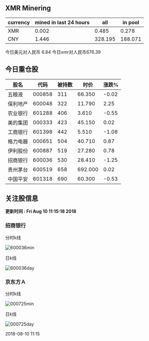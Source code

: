 ## XMR Minering

|currency|mined in last 24 hours|all|in pool|
|---|---|---|---|
|XMR|0.002|0.485|0.278|
|CNY|1.446|328.195|188.071|

今日美元对人民币 6.84	今日xmr对人民币676.39


## 今日重仓股 

|股名|代码|被持数|时价|涨跌%|
|---|---|---|---|---|
|五粮液|000858|311|66.350|-0.02|
|保利地产|600048|322|11.790|2.25|
|农业银行|601288|406|3.610|-0.55|
|美的集团|000333|423|45.150|0.02|
|工商银行|601398|442|5.510|-1.08|
|格力电器|000651|504|40.710|0.87|
|伊利股份|600887|519|27.280|0.78|
|招商银行|600036|530|28.410|-1.25|
|贵州茅台|600519|658|692.000|0.02|
|中国平安|601318|690|60.300|-0.53|

## 关注股信息
**更新时间 : Fri Aug 10 11:15:18 2018**
### 招商银行 
分时k线

![600036min](http://image.sinajs.cn/newchart/min/n/sh600036.gif)

日k线

![600036day](http://image.sinajs.cn/newchart/daily/n/sh600036.gif)

### 京东方Ａ 
分时k线

![000725min](http://image.sinajs.cn/newchart/min/n/sz000725.gif)

日k线

![000725day](http://image.sinajs.cn/newchart/daily/n/sz000725.gif)

2018-08-10 11:15